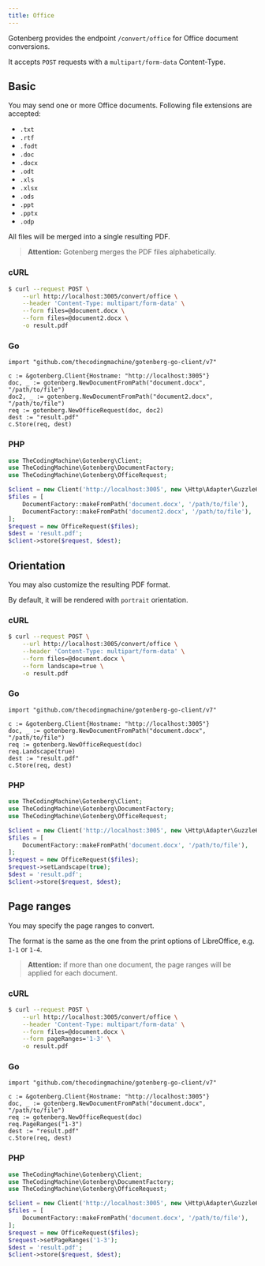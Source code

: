 ```yaml
---
title: Office
---
```


Gotenberg provides the endpoint `/convert/office` for Office document conversions.

It accepts `POST` requests with a `multipart/form-data` Content-Type.

## Basic

You may send one or more Office documents. Following file extensions are accepted:

* `.txt`
* `.rtf`
* `.fodt`
* `.doc`
* `.docx`
* `.odt`
* `.xls`
* `.xlsx`
* `.ods`
* `.ppt`
* `.pptx`
* `.odp`

All files will be merged into a single resulting PDF.

> **Attention:** Gotenberg merges the PDF files alphabetically.

### cURL

```bash
$ curl --request POST \
    --url http://localhost:3005/convert/office \
    --header 'Content-Type: multipart/form-data' \
    --form files=@document.docx \
    --form files=@document2.docx \
    -o result.pdf
```

### Go

```golang
import "github.com/thecodingmachine/gotenberg-go-client/v7"

c := &gotenberg.Client{Hostname: "http://localhost:3005"}
doc, _ := gotenberg.NewDocumentFromPath("document.docx", "/path/to/file")
doc2, _ := gotenberg.NewDocumentFromPath("document2.docx", "/path/to/file")
req := gotenberg.NewOfficeRequest(doc, doc2)
dest := "result.pdf"
c.Store(req, dest)
```

### PHP

```php
use TheCodingMachine\Gotenberg\Client;
use TheCodingMachine\Gotenberg\DocumentFactory;
use TheCodingMachine\Gotenberg\OfficeRequest;

$client = new Client('http://localhost:3005', new \Http\Adapter\Guzzle6\Client());
$files = [
    DocumentFactory::makeFromPath('document.docx', '/path/to/file'),
    DocumentFactory::makeFromPath('document2.docx', '/path/to/file'),
];
$request = new OfficeRequest($files);
$dest = 'result.pdf';
$client->store($request, $dest);
```

## Orientation

You may also customize the resulting PDF format.

By default, it will be rendered with `portrait` orientation.

### cURL

```bash
$ curl --request POST \
    --url http://localhost:3005/convert/office \
    --header 'Content-Type: multipart/form-data' \
    --form files=@document.docx \
    --form landscape=true \
    -o result.pdf
```

### Go

```golang
import "github.com/thecodingmachine/gotenberg-go-client/v7"

c := &gotenberg.Client{Hostname: "http://localhost:3005"}
doc, _ := gotenberg.NewDocumentFromPath("document.docx", "/path/to/file")
req := gotenberg.NewOfficeRequest(doc)
req.Landscape(true)
dest := "result.pdf"
c.Store(req, dest)
```

### PHP

```php
use TheCodingMachine\Gotenberg\Client;
use TheCodingMachine\Gotenberg\DocumentFactory;
use TheCodingMachine\Gotenberg\OfficeRequest;

$client = new Client('http://localhost:3005', new \Http\Adapter\Guzzle6\Client());
$files = [
    DocumentFactory::makeFromPath('document.docx', '/path/to/file'),
];
$request = new OfficeRequest($files);
$request->setLandscape(true);
$dest = 'result.pdf';
$client->store($request, $dest);
```

## Page ranges

You may specify the page ranges to convert.

The format is the same as the one from the print options
of LibreOffice, e.g. `1-1` or `1-4`.

> **Attention:** if more than one document, the page ranges will be
> applied for each document.

### cURL

```bash
$ curl --request POST \
    --url http://localhost:3005/convert/office \
    --header 'Content-Type: multipart/form-data' \
    --form files=@document.docx \
    --form pageRanges='1-3' \
    -o result.pdf
```

### Go

```golang
import "github.com/thecodingmachine/gotenberg-go-client/v7"

c := &gotenberg.Client{Hostname: "http://localhost:3005"}
doc, _ := gotenberg.NewDocumentFromPath("document.docx", "/path/to/file")
req := gotenberg.NewOfficeRequest(doc)
req.PageRanges("1-3")
dest := "result.pdf"
c.Store(req, dest)
```

### PHP

```php
use TheCodingMachine\Gotenberg\Client;
use TheCodingMachine\Gotenberg\DocumentFactory;
use TheCodingMachine\Gotenberg\OfficeRequest;

$client = new Client('http://localhost:3005', new \Http\Adapter\Guzzle6\Client());
$files = [
    DocumentFactory::makeFromPath('document.docx', '/path/to/file'),
];
$request = new OfficeRequest($files);
$request->setPageRanges('1-3');
$dest = 'result.pdf';
$client->store($request, $dest);
```
